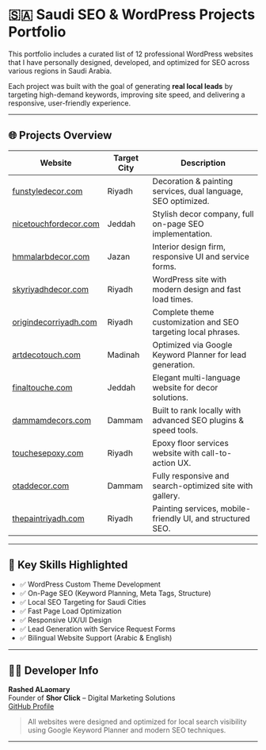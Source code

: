 # 🇸🇦 Saudi SEO & WordPress Projects Portfolio

This portfolio includes a curated list of 12 professional WordPress websites that I have personally designed, developed, and optimized for SEO across various regions in Saudi Arabia.

Each project was built with the goal of generating **real local leads** by targeting high-demand keywords, improving site speed, and delivering a responsive, user-friendly experience.

---

## 🌐 Projects Overview

| Website                             | Target City         | Description                                                   |
|-------------------------------------|----------------------|----------------------------------------------------------------|
| [funstyledecor.com](https://funstyledecor.com)         | Riyadh               | Decoration & painting services, dual language, SEO optimized.  |
| [nicetouchfordecor.com](https://nicetouchfordecor.com) | Jeddah               | Stylish decor company, full on-page SEO implementation.        |
| [hmmalarbdecor.com](https://hmmalarbdecor.com)         | Jazan                | Interior design firm, responsive UI and service forms.         |
| [skyriyadhdecor.com](https://skyriyadhdecor.com)       | Riyadh               | WordPress site with modern design and fast load times.         |
| [origindecorriyadh.com](https://origindecorriyadh.com) | Riyadh               | Complete theme customization and SEO targeting local phrases.  |
| [artdecotouch.com](https://artdecotouch.com)           | Madinah              | Optimized via Google Keyword Planner for lead generation.      |
| [finaltouche.com](https://finaltouche.com)             | Jeddah               | Elegant multi-language website for decor solutions.            |
| [dammamdecors.com](https://dammamdecors.com)           | Dammam               | Built to rank locally with advanced SEO plugins & speed tools. |
| [touchesepoxy.com](https://touchesepoxy.com)           | Riyadh               | Epoxy floor services website with call-to-action UX.           |
| [otaddecor.com](https://otaddecor.com)                 | Dammam               | Fully responsive and search-optimized site with gallery.       |
| [thepaintriyadh.com](https://thepaintriyadh.com)       | Riyadh               | Painting services, mobile-friendly UI, and structured SEO.     |

---

## 🚀 Key Skills Highlighted

- ✅ WordPress Custom Theme Development  
- ✅ On-Page SEO (Keyword Planning, Meta Tags, Structure)  
- ✅ Local SEO Targeting for Saudi Cities  
- ✅ Fast Page Load Optimization  
- ✅ Responsive UX/UI Design  
- ✅ Lead Generation with Service Request Forms  
- ✅ Bilingual Website Support (Arabic & English)  

---

## 👨‍💻 Developer Info

**Rashed ALaomary**  
Founder of **Shor Click** – Digital Marketing Solutions  
[GitHub Profile](https://github.com/engineerrashed)

> All websites were designed and optimized for local search visibility using Google Keyword Planner and modern SEO techniques.

---


